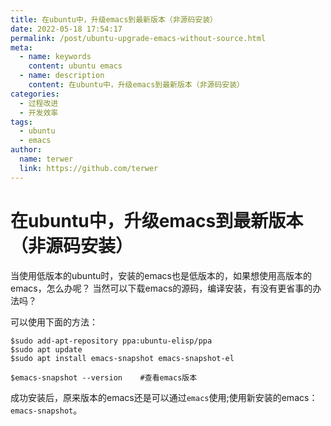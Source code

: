 ```yaml
---
title: 在ubuntu中，升级emacs到最新版本（非源码安装）
date: 2022-05-18 17:54:17
permalink: /post/ubuntu-upgrade-emacs-without-source.html
meta:
  - name: keywords
    content: ubuntu emacs
  - name: description
    content: 在ubuntu中，升级emacs到最新版本（非源码安装）
categories:
  - 过程改进
  - 开发效率
tags:
  - ubuntu
  - emacs
author: 
  name: terwer
  link: https://github.com/terwer
---
```

# 在ubuntu中，升级emacs到最新版本（非源码安装）

当使用低版本的ubuntu时，安装的emacs也是低版本的，如果想使用高版本的emacs，怎么办呢？
当然可以下载emacs的源码，编译安装，有没有更省事的办法吗？

可以使用下面的方法：

```shell
$sudo add-apt-repository ppa:ubuntu-elisp/ppa
$sudo apt update
$sudo apt install emacs-snapshot emacs-snapshot-el

$emacs-snapshot --version    #查看emacs版本
```

成功安装后，原来版本的emacs还是可以通过`emacs`使用;使用新安装的emacs：`emacs-snapshot`。
